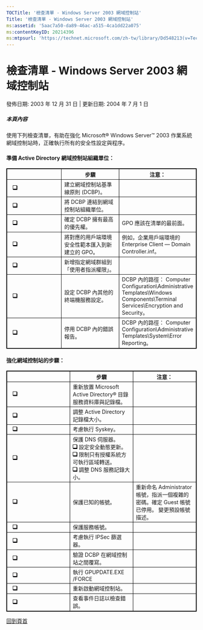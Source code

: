 ```yaml
---
TOCTitle: '檢查清單 - Windows Server 2003 網域控制站'
Title: '檢查清單 - Windows Server 2003 網域控制站'
ms:assetid: '5aac7a50-da89-46ac-a515-4ca1dd22a075'
ms:contentKeyID: 20214396
ms:mtpsurl: 'https://technet.microsoft.com/zh-tw/library/Dd548213(v=TechNet.10)'
---
```


檢查清單 - Windows Server 2003 網域控制站
=========================================

發佈日期: 2003 年 12 月 31 日 | 更新日期: 2004 年 7 月 1 日

##### 本頁內容

[](#ebaa)[](#ebaa)  

使用下列檢查清單，有助在強化 Microsoft® Windows Server™ 2003 作業系統網域控制站時，正確執行所有的安全性設定與程序。

#### 準備 Active Directory 網域控制站組織單位：

 
<table style="border:1px solid black;">
<colgroup>
<col width="33%" />
<col width="33%" />
<col width="33%" />
</colgroup>
<thead>
<tr class="header">
<th style="border:1px solid black;" >  </th>
<th style="border:1px solid black;" >步驟</th>
<th style="border:1px solid black;" >注意：</th>
</tr>
</thead>
<tbody>
<tr class="odd">
<td style="border:1px solid black;"> 
<img src="images/Dd548213.mnp_checkbox(zh-tw,TechNet.10).gif" /></td>
<td style="border:1px solid black;">建立網域控制站基準線原則 (DCBP)。</td>
<td style="border:1px solid black;">  </td>
</tr>
<tr class="even">
<td style="border:1px solid black;"> 
<img src="images/Dd548213.mnp_checkbox(zh-tw,TechNet.10).gif" /></td>
<td style="border:1px solid black;">將 DCBP 連結到網域控制站組織單位。</td>
<td style="border:1px solid black;">  </td>
</tr>
<tr class="odd">
<td style="border:1px solid black;"> 
<img src="images/Dd548213.mnp_checkbox(zh-tw,TechNet.10).gif" /></td>
<td style="border:1px solid black;">確定 DCBP 擁有最高的優先權。</td>
<td style="border:1px solid black;">GPO 應該在清單的最前面。</td>
</tr>
<tr class="even">
<td style="border:1px solid black;"> 
<img src="images/Dd548213.mnp_checkbox(zh-tw,TechNet.10).gif" /></td>
<td style="border:1px solid black;">將對應的用戶端環境安全性範本匯入到新建立的 GPO。</td>
<td style="border:1px solid black;">例如，企業用戶端環境的 Enterprise Client — Domain Controller.inf。</td>
</tr>
<tr class="odd">
<td style="border:1px solid black;"> 
<img src="images/Dd548213.mnp_checkbox(zh-tw,TechNet.10).gif" /></td>
<td style="border:1px solid black;">新增指定網域群組到「使用者指派權限」。</td>
<td style="border:1px solid black;">  </td>
</tr>
<tr class="even">
<td style="border:1px solid black;"> 
<img src="images/Dd548213.mnp_checkbox(zh-tw,TechNet.10).gif" /></td>
<td style="border:1px solid black;">設定 DCBP 內其他的終端機服務設定。</td>
<td style="border:1px solid black;">DCBP 內的路徑： Computer Configuration\Administrative Templates\Windows Components\Terminal Services\Encryption and Security。</td>
</tr>
<tr class="odd">
<td style="border:1px solid black;"> 
<img src="images/Dd548213.mnp_checkbox(zh-tw,TechNet.10).gif" /></td>
<td style="border:1px solid black;">停用 DCBP 內的錯誤報告。</td>
<td style="border:1px solid black;">DCBP 內的路徑： Computer Configuration\Administrative Templates\System\Error Reporting。</td>
</tr>
</tbody>
</table>
  
#### 強化網域控制站的步驟：

 
<table style="border:1px solid black;">
<colgroup>
<col width="33%" />
<col width="33%" />
<col width="33%" />
</colgroup>
<thead>
<tr class="header">
<th style="border:1px solid black;" >  </th>
<th style="border:1px solid black;" >步驟</th>
<th style="border:1px solid black;" >注意：</th>
</tr>
</thead>
<tbody>
<tr class="odd">
<td style="border:1px solid black;"> 
<img src="images/Dd548213.mnp_checkbox(zh-tw,TechNet.10).gif" /></td>
<td style="border:1px solid black;">重新放置 Microsoft Active Directory® 目錄服務資料庫與記錄檔。</td>
<td style="border:1px solid black;">  </td>
</tr>
<tr class="even">
<td style="border:1px solid black;"> 
<img src="images/Dd548213.mnp_checkbox(zh-tw,TechNet.10).gif" /></td>
<td style="border:1px solid black;">調整 Active Directory 記錄檔大小。</td>
<td style="border:1px solid black;">  </td>
</tr>
<tr class="odd">
<td style="border:1px solid black;"> 
<img src="images/Dd548213.mnp_checkbox(zh-tw,TechNet.10).gif" /></td>
<td style="border:1px solid black;">考慮執行 Syskey。</td>
<td style="border:1px solid black;">  </td>
</tr>
<tr class="even">
<td style="border:1px solid black;"> 
<img src="images/Dd548213.mnp_checkbox(zh-tw,TechNet.10).gif" /></td>
<td style="border:1px solid black;">保護 DNS 伺服器。<br />
<img src="images/Dd548213.mnp_checkbox(zh-tw,TechNet.10).gif" /> 設定安全動態更新。<br />
<img src="images/Dd548213.mnp_checkbox(zh-tw,TechNet.10).gif" /> 限制只有授權系統方可執行區域轉送。<br />
<img src="images/Dd548213.mnp_checkbox(zh-tw,TechNet.10).gif" /> 調整 DNS 服務記錄大小。</td>
<td style="border:1px solid black;">  </td>
</tr>
<tr class="odd">
<td style="border:1px solid black;"> 
<img src="images/Dd548213.mnp_checkbox(zh-tw,TechNet.10).gif" /></td>
<td style="border:1px solid black;">保護已知的帳號。</td>
<td style="border:1px solid black;">重新命名 Administrator 帳號，指派一個複雜的密碼。確定 Guest 帳號已停用。 變更預設帳號描述。</td>
</tr>
<tr class="even">
<td style="border:1px solid black;"> 
<img src="images/Dd548213.mnp_checkbox(zh-tw,TechNet.10).gif" /></td>
<td style="border:1px solid black;">保護服務帳號。</td>
<td style="border:1px solid black;">  </td>
</tr>
<tr class="odd">
<td style="border:1px solid black;"> 
<img src="images/Dd548213.mnp_checkbox(zh-tw,TechNet.10).gif" /></td>
<td style="border:1px solid black;">考慮執行 IPSec 篩選器。</td>
<td style="border:1px solid black;">  </td>
</tr>
<tr class="even">
<td style="border:1px solid black;"> 
<img src="images/Dd548213.mnp_checkbox(zh-tw,TechNet.10).gif" /></td>
<td style="border:1px solid black;">驗證 DCBP 在網域控制站之間覆寫。</td>
<td style="border:1px solid black;">  </td>
</tr>
<tr class="odd">
<td style="border:1px solid black;"> 
<img src="images/Dd548213.mnp_checkbox(zh-tw,TechNet.10).gif" /></td>
<td style="border:1px solid black;">執行 GPUPDATE.EXE /FORCE</td>
<td style="border:1px solid black;">  </td>
</tr>
<tr class="even">
<td style="border:1px solid black;"> 
<img src="images/Dd548213.mnp_checkbox(zh-tw,TechNet.10).gif" /></td>
<td style="border:1px solid black;">重新啟動網域控制站。</td>
<td style="border:1px solid black;">  </td>
</tr>
<tr class="odd">
<td style="border:1px solid black;"> 
<img src="images/Dd548213.mnp_checkbox(zh-tw,TechNet.10).gif" /></td>
<td style="border:1px solid black;">查看事件日誌以檢查錯誤。</td>
<td style="border:1px solid black;">  </td>
</tr>
</tbody>
</table>
  
[](#mainsection)[回到頁首](#mainsection)
